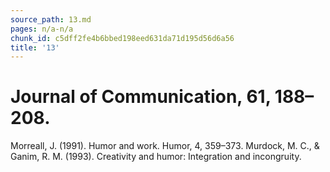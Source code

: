 ```yaml
---
source_path: 13.md
pages: n/a-n/a
chunk_id: c5dff2fe4b6bbed198eed631da71d195d56d6a56
title: '13'
---
```

# Journal of Communication, 61, 188–208.

Morreall, J. (1991). Humor and work. Humor, 4, 359–373. Murdock, M. C., & Ganim, R. M. (1993). Creativity and humor: Integration and incongruity.
